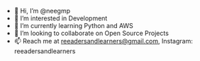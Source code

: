 - 👋 Hi, I’m @neegmp
- 👀 I’m interested in Development
- 🌱 I’m currently learning Python and AWS
- 💞️ I’m looking to collaborate on Open Source Projects
- 📫 Reach me at reeadersandlearners@gmail.com, Instagram: reeadersandlearners

<!---
neegmp/neegmp is a ✨ special ✨ repository because its `README.md` (this file) appears on your GitHub profile.
You can click the Preview link to take a look at your changes.
--->
